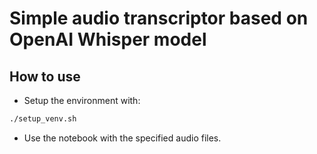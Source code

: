# Simple audio transcriptor based on OpenAI Whisper model

## How to use

- Setup the environment with:

```bash
./setup_venv.sh
```

- Use the notebook with the specified audio files.